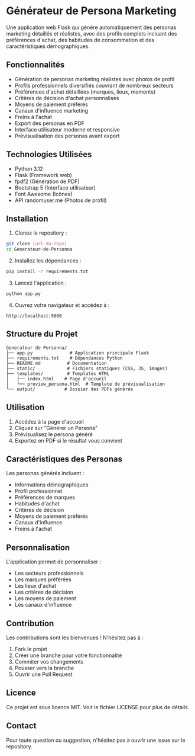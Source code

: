 # Générateur de Persona Marketing

Une application web Flask qui génère automatiquement des personas marketing détaillés et réalistes, avec des profils complets incluant des préférences d'achat, des habitudes de consommation et des caractéristiques démographiques.

## Fonctionnalités

- Génération de personas marketing réalistes avec photos de profil
- Profils professionnels diversifiés couvrant de nombreux secteurs
- Préférences d'achat détaillées (marques, lieux, moments)
- Critères de décision d'achat personnalisés
- Moyens de paiement préférés
- Canaux d'influence marketing
- Freins à l'achat
- Export des personas en PDF
- Interface utilisateur moderne et responsive
- Prévisualisation des personas avant export

## Technologies Utilisées

- Python 3.12
- Flask (Framework web)
- fpdf2 (Génération de PDF)
- Bootstrap 5 (Interface utilisateur)
- Font Awesome (Icônes)
- API randomuser.me (Photos de profil)

## Installation

1. Clonez le repository :
```bash
git clone [url-du-repo]
cd Generateur-de-Personna
```

2. Installez les dépendances :
```bash
pip install -r requirements.txt
```

3. Lancez l'application :
```bash
python app.py
```

4. Ouvrez votre navigateur et accédez à :
```
http://localhost:5000
```

## Structure du Projet

```
Generateur de Personna/
├── app.py              # Application principale Flask
├── requirements.txt    # Dépendances Python
├── README.md          # Documentation
├── static/            # Fichiers statiques (CSS, JS, images)
├── templates/         # Templates HTML
│   ├── index.html    # Page d'accueil
│   └── preview_persona.html  # Template de prévisualisation
└── output/           # Dossier des PDFs générés
```

## Utilisation

1. Accédez à la page d'accueil
2. Cliquez sur "Générer un Persona"
3. Prévisualisez le persona généré
4. Exportez en PDF si le résultat vous convient

## Caractéristiques des Personas

Les personas générés incluent :
- Informations démographiques
- Profil professionnel
- Préférences de marques
- Habitudes d'achat
- Critères de décision
- Moyens de paiement préférés
- Canaux d'influence
- Freins à l'achat

## Personnalisation

L'application permet de personnaliser :
- Les secteurs professionnels
- Les marques préférées
- Les lieux d'achat
- Les critères de décision
- Les moyens de paiement
- Les canaux d'influence

## Contribution

Les contributions sont les bienvenues ! N'hésitez pas à :
1. Fork le projet
2. Créer une branche pour votre fonctionnalité
3. Commiter vos changements
4. Pousser vers la branche
5. Ouvrir une Pull Request

## Licence

Ce projet est sous licence MIT. Voir le fichier LICENSE pour plus de détails.

## Contact

Pour toute question ou suggestion, n'hésitez pas à ouvrir une issue sur le repository.
